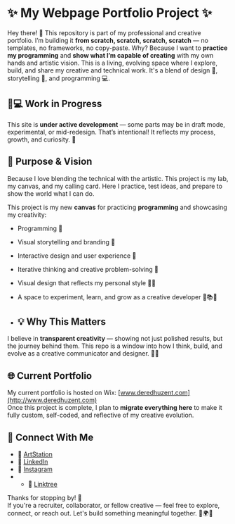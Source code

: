 # ✨ My Webpage Portfolio Project ✨

Hey there! 👋 This repository is part of my professional and creative portfolio. I’m building it **from scratch, scratch, scratch, scratch** — no templates, no frameworks, no copy-paste. Why? Because I want to **practice my programming** and **show what I’m capable of creating** with my own hands and artistic vision. This is a living, evolving space where I explore, build, and share my creative and technical work. It's a blend of design 🎨, storytelling 📖, and programming 💻.

## 🚧💻 Work in Progress
This site is **under active development** — some parts may be in draft mode, experimental, or mid-redesign. That’s intentional! It reflects my process, growth, and curiosity. 🌱

## 🎯 Purpose & Vision

Because I love blending the technical with the artistic. This project is my lab, my canvas, and my calling card. Here I practice, test ideas, and prepare to show the world what I can do.

This project is my new **canvas** for practicing **programming** and showcasing my creativity:

- Programming 🧩
- Visual storytelling and branding 🎥
- Interactive design and user experience 🎯
- Iterative thinking and creative problem-solving 🔄
- Visual design that reflects my personal style 🎨✨
- A space to experiment, learn, and grow as a creative developer 🧪📚🌱

- ## 💡 Why This Matters

I believe in **transparent creativity** — showing not just polished results, but the journey behind them. This repo is a window into how I think, build, and evolve as a creative communicator and designer. 🧠✨

## 🌐 Current Portfolio

My current portfolio is hosted on Wix: [www.deredhuzent.com](http://www.deredhuzent.com)  
Once this project is complete, I plan to **migrate everything here** to make it fully custom, self-coded, and reflective of my creative evolution.

## 🔗 Connect With Me

- 🎨 [ArtStation](https://www.artstation.com/deredhuzent)
- 💼 [LinkedIn](https://www.linkedin.com/in/deredhuzent)
- 📸 [Instagram](https://www.instagram.com/deredhuzent.art)
- - 🌿 [Linktree](https://linktr.ee/deredhuzent)

Thanks for stopping by! 🙌  
If you're a recruiter, collaborator, or fellow creative — feel free to explore, connect, or reach out. Let's build something meaningful together. 🤝🌍✨
